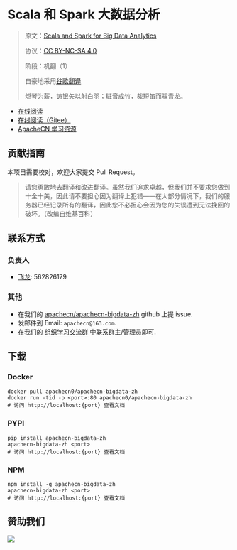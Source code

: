 # Scala 和 Spark 大数据分析

> 原文：[Scala and Spark for Big Data Analytics](https://libgen.rs/book/index.php?md5=39EECC62E023387EE8C22CA10D1A221A)
> 
> 协议：[CC BY-NC-SA 4.0](http://creativecommons.org/licenses/by-nc-sa/4.0/)
> 
> 阶段：机翻（1）
>
> 自豪地采用[谷歌翻译](https://translate.google.cn/)
> 
> 燃琴为薪，铸银矢以射白羽；斑音成竹，裁短笛而驭青龙。

* [在线阅读](https://bigdata.apachecn.org)
* [在线阅读（Gitee）](https://apachecn.gitee.io/doc-template/)
* [ApacheCN 学习资源](http://docs.apachecn.org/)

## 贡献指南

本项目需要校对，欢迎大家提交 Pull Request。

> 请您勇敢地去翻译和改进翻译。虽然我们追求卓越，但我们并不要求您做到十全十美，因此请不要担心因为翻译上犯错——在大部分情况下，我们的服务器已经记录所有的翻译，因此您不必担心会因为您的失误遭到无法挽回的破坏。（改编自维基百科）

## 联系方式

### 负责人

* [飞龙](https://github.com/wizardforcel): 562826179

### 其他

*   在我们的 [apachecn/apachecn-bigdata-zh](https://github.com/apachecn/apachecn-bigdata-zh) github 上提 issue.
*   发邮件到 Email: `apachecn@163.com`.
*   在我们的 [组织学习交流群](http://www.apachecn.org/organization/348.html) 中联系群主/管理员即可.

## 下载

### Docker

```
docker pull apachecn0/apachecn-bigdata-zh
docker run -tid -p <port>:80 apachecn0/apachecn-bigdata-zh
# 访问 http://localhost:{port} 查看文档
```

### PYPI

```
pip install apachecn-bigdata-zh
apachecn-bigdata-zh <port>
# 访问 http://localhost:{port} 查看文档
```

### NPM

```
npm install -g apachecn-bigdata-zh
apachecn-bigdata-zh <port>
# 访问 http://localhost:{port} 查看文档
```

## 赞助我们

![](http://data.apachecn.org/img/about/donate.jpg)
